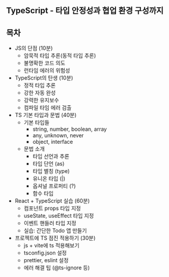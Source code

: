 ## TypeScript - 타입 안정성과 협업 환경 구성까지

## 목차

-   JS의 단점 (10분)
    -   암묵적 타입 추론(동적 타입 추론)
    -   불명확한 코드 의도
    -   런타임 에러의 위험성
-   TypeScript의 탄생 (10분)
    -   정적 타입 추론
    -   강한 자동 완성
    -   강력한 유지보수
    -   컴파일 타임 에러 검출
-   TS 기본 타입과 문법 (40분)
    -   기본 타입들
        -   string, number, boolean, array
        -   any, unknown, never
        -   object, interface
    -   문법 소개
        -   타입 선언과 추론
        -   타입 단언 (as)
        -   타입 별칭 (type)
        -   유니온 타입 (|)
        -   옵셔널 프로퍼티 (?)
        -   함수 타입
-   React + TypeScript 실습 (60분)
    -   컴포넌트 props 타입 지정
    -   useState, useEffect 타입 지정
    -   이벤트 핸들러 타입 지정
    -   실습: 간단한 Todo 앱 만들기
-   프로젝트에 TS 점진 적용하기 (30분)
    -   js + vite에 ts 적용해보기
    -   tsconfig.json 설정
    -   prettier, eslint 설정
    -   에러 해결 팁 (@ts-ignore 등)
